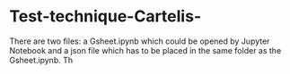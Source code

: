 # Test-technique-Cartelis-
There are two files: a Gsheet.ipynb which could be opened by Jupyter Notebook and a json file which has to be placed in the same folder as the Gsheet.ipynb.
Th
